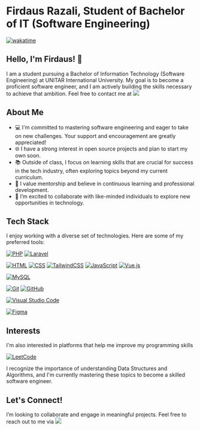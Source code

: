 <!-- <img src="sources/images/myAvatar.png" alt="I love this to be my avatar!" width="200"> -->

# Firdaus Razali, Student of Bachelor of IT (Software Engineering)
[![wakatime](https://wakatime.com/badge/user/018d3aef-9bb9-4b77-9e7d-2bbcd4a6389d.svg)](https://wakatime.com/@018d3aef-9bb9-4b77-9e7d-2bbcd4a6389d)

## Hello, I'm Firdaus! 👋
I am a student pursuing a Bachelor of Information Technology (Software Engineering) at UNITAR International University. My goal is to become a proficient software engineer, and I am actively building the skills necessary to achieve that ambition. Feel free to contact me at <a href="https://www.linkedin.com/in/muhamadfirdausmohdrazali/" target="_blank"><img src="https://custom-icon-badges.demolab.com/badge/LinkedIn-0A66C2?logo=linkedin-white&logoColor=fff"></a>

## About Me
- 💻 I'm committed to mastering software engineering and eager to take on new challenges. Your support and encouragement are greatly appreciated!
- 🌐 I have a strong interest in open source projects and plan to start my own soon.
- 📚 Outside of class, I focus on learning skills that are crucial for success in the tech industry, often exploring topics beyond my current curriculum.
- 🌱 I value mentorship and believe in continuous learning and professional development.
- 🤝 I’m excited to collaborate with like-minded individuals to explore new opportunities in technology.

## Tech Stack
I enjoy working with a diverse set of technologies. Here are some of my preferred tools:

<!-- <img src=""> -->

<!-- php, laravel -->
[![PHP](https://img.shields.io/badge/php-%23777BB4.svg?&logo=php&logoColor=white)](#)
[![Laravel](https://img.shields.io/badge/Laravel-%23FF2D20.svg?logo=laravel&logoColor=white)](#)

<!-- html, css, tailwindcss, js, vuejs -->
[![HTML](https://img.shields.io/badge/HTML-%23E34F26.svg?logo=html5&logoColor=white)](#) 
[![CSS](https://img.shields.io/badge/CSS-1572B6?logo=css3&logoColor=fff)](#) 
[![TailwindCSS](https://img.shields.io/badge/Tailwind%20CSS-%2338B2AC.svg?logo=tailwind-css&logoColor=white)](#) 
[![JavaScript](https://img.shields.io/badge/JavaScript-F7DF1E?logo=javascript&logoColor=000)](#) 
[![Vue.js](https://img.shields.io/badge/Vue.js-4FC08D?logo=vuedotjs&logoColor=fff)](#) 

<!-- mysql -->
[![MySQL](https://img.shields.io/badge/MySQL-4479A1?logo=mysql&logoColor=fff)](#)

<!-- git, github -->
[![Git](https://img.shields.io/badge/Git-F05032?logo=git&logoColor=fff)](#)
[![GitHub](https://img.shields.io/badge/GitHub-%23121011.svg?logo=github&logoColor=white)](#)

<!-- vscode -->
[![Visual Studio Code](https://custom-icon-badges.demolab.com/badge/Visual%20Studio%20Code-0078d7.svg?logo=vsc&logoColor=white)](#)

<!-- figma -->
[![Figma](https://img.shields.io/badge/Figma-F24E1E?logo=figma&logoColor=white)](#)

## Interests
I'm also interested in platforms that help me improve my programming skills

[![LeetCode](https://img.shields.io/badge/LeetCode-000000?logo=LeetCode&logoColor=#d16c06)](#)

I recognize the importance of understanding Data Structures and Algorithms, and I'm currently mastering these topics to become a skilled software engineer.

<!--
## Portfolio Projects
Here are some of the projects I've worked on:
- Programming Principles: Solar Energy Billing System, Retail Price Calculation System
- Database: FONS Inventory System (focused on relational database design)
- Systems Analysis and Design: UNITAR Student Grading System
- Algorithms and Data Structures: Technical Assessment
- Object-Oriented Programming: Library Management System, Dungeon Adventure Game
- Internet Programming: Marine Debris Pollution Data Collection Web Form, Marine Plastic Recycling Awareness Website

These projects are coursework assignments I developed during my study. I am currently reworking them in my free time, using my preferred tech stack to ensure they are well-tested, documented, and ready for deployment on cloud platforms or VPS. My goal is to enhance their functionality and usability as I continue to learn and grow in my journey towards becoming a software engineer.
-->

## Let's Connect!
I’m looking to collaborate and engage in meaningful projects. Feel free to reach out to me via <a href="https://www.linkedin.com/in/muhamadfirdausmohdrazali/" target="_blank"><img src="https://custom-icon-badges.demolab.com/badge/LinkedIn-0A66C2?logo=linkedin-white&logoColor=fff"></a>

